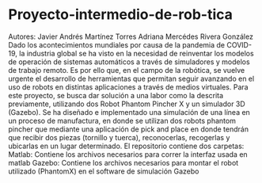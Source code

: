 # Proyecto-intermedio-de-rob-tica
Autores:
Javier Andrés Martínez Torres
Adriana Mercédes Rivera González
Dado los acontecimientos mundiales por causa de la pandemia de COVID-19, la industria global se ha visto en la necesidad de reinventar los modelos de operación de sistemas automáticos a través de simuladores y modelos de trabajo remoto. Es por ello que, en el campo de la robótica, se vuelve urgente el desarrollo de herramientas que permitan seguir avanzando en el uso de robots en distintas aplicaciones a través de medios virtuales. Para este proyecto, se busca dar solución a una labor como la descrita previamente, utilizando dos Robot Phantom Pincher X y un simulador 3D (Gazebo). Se ha diseñado e implementado una simulación de una línea en un proceso de manufactura, en donde se utilizan dos robots phantom pincher que mediante una aplicación de pick and place en donde tendrán que recibir dos piezas (tornillo y tuerca), reconocerlas, recogerlas y ubicarlas en un lugar determinado.
El repositorio contiene dos carpetas: Matlab: Contiene los archivos necesarios para correr la interfaz usada en matlab Gazebo: Contiene los archivos necesarios para montar el robot utilizado (PhantomX) en el software de simulación Gazebo

